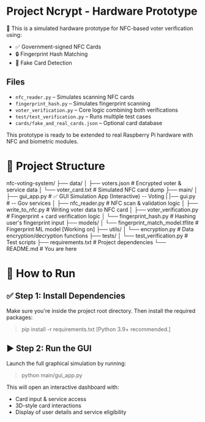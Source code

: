 # Project Ncrypt - Hardware Prototype

🧠 This is a simulated hardware prototype for NFC-based voter verification using:
- ✅ Government-signed NFC Cards
- 🔒 Fingerprint Hash Matching
- 🚨 Fake Card Detection

## Files
- `nfc_reader.py` – Simulates scanning NFC cards
- `fingerprint_hash.py` – Simulates fingerprint scanning
- `voter_verification.py` – Core logic combining both verifications
- `test/test_verification.py` – Runs multiple test cases
- `cards/fake_and_real_cards.json` – Optional card database

This prototype is ready to be extended to real Raspberry Pi hardware with NFC and biometric modules.

# 📁 Project Structure

nfc-voting-system/
├── data/
│   ├── voters.json                # Encrypted voter & service data
│   └── voter_card.txt             # Simulated NFC card dump
├── main/
│   ├── gui_app.py                 # ✅ GUI Simulation App (Interactive)  -- Voting
|   |── gui.py                     # -- Gov services
│   ├── nfc_reader.py              # NFC scan & validation logic
│   ├── write_to_nfc.py            # Writing voter data to NFC card
│   ├── voter_verification.py      # Fingerprint + card verification logic
│   └── fingerprint_hash.py        # Hashing user's fingerprint input
├── models/
│   └── fingerprint_match_model.tflite  # Fingerprint ML model [Working on]
├── utils/
│   └── encryption.py              # Data encryption/decryption functions
├── tests/
│   └── test_verification.py       # Test scripts
├── requirements.txt               # Project dependencies
└── README.md                      # You are here

# 🚀 How to Run
## ✅ Step 1: Install Dependencies
Make sure you're inside the project root directory. Then install the required packages:

   >pip install -r requirements.txt
[Python 3.9+ recommended.]

## ▶️ Step 2: Run the GUI
Launch the full graphical simulation by running:

   >python main/gui_app.py

This will open an interactive dashboard with:

- Card input & service access
- 3D-style card interactions
- Display of user details and service eligibility